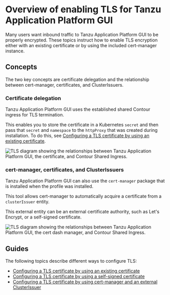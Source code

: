 # Overview of enabling TLS for Tanzu Application Platform GUI

Many users want inbound traffic to Tanzu Application Platform GUI to be properly encrypted.
These topics instruct how to enable TLS encryption either with an existing certificate or by
using the included cert-manager instance.

## <a id="concepts"></a> Concepts

The two key concepts are certificate delegation and the relationship between cert-manager,
certificates, and ClusterIssuers.

### <a id="cert-delegation"></a> Certificate delegation

Tanzu Application Platform GUI uses the established shared Contour ingress for TLS termination.

This enables you to store the certificate in a Kubernetes `secret` and then pass that `secret` and
`namespace` to the `httpProxy` that was created during installation.
To do this, see
[Configuring a TLS certificate by using an existing certificate](enable-tls-existing-cert.hbs.md).

![TLS diagram showing the relationships between Tanzu Application Platform GUI, the certificate, and Contour Shared Ingress.](images/TAP-GUI-TLS.png)

### <a id="cert-mngr-certs-clustiss"></a> cert-manager, certificates, and ClusterIssuers

Tanzu Application Platform GUI can also use the `cert-manager` package that is installed when
the profile was installed.

This tool allows cert-manager to automatically acquire a certificate from a `clusterIssuer` entity.

This external entity can be an external certificate authority, such as Let's Encrypt, or a
self-signed certificate.

![TLS diagram showing the relationships between Tanzu Application Platform GUI, the cert dash manager, and Contour Shared Ingress.](images/TAP-GUI-TLS-CERT.png)

## <a id="guides"></a> Guides

The following topics describe different ways to configure TLS:

- [Configuring a TLS certificate by using an existing certificate](enable-tls-existing-cert.hbs.md)
- [Configuring a TLS certificate by using a self-signed certificate](enable-self-signed-cert.hbs.md)
- [Configuring a TLS certificate by using cert-manager and an external ClusterIssuer](cert-mngr-ext-clusterissuer.hbs.md)